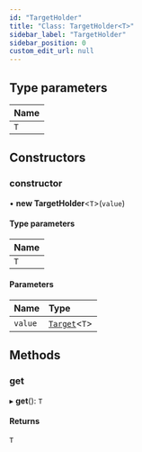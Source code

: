 ```yaml
---
id: "TargetHolder"
title: "Class: TargetHolder<T>"
sidebar_label: "TargetHolder"
sidebar_position: 0
custom_edit_url: null
---
```


## Type parameters

| Name |
| :------ |
| `T` |

## Constructors

### constructor

• **new TargetHolder**<`T`\>(`value`)

#### Type parameters

| Name |
| :------ |
| `T` |

#### Parameters

| Name | Type |
| :------ | :------ |
| `value` | [`Target`](../modules.md#target)<`T`\> |

## Methods

### get

▸ **get**(): `T`

#### Returns

`T`

